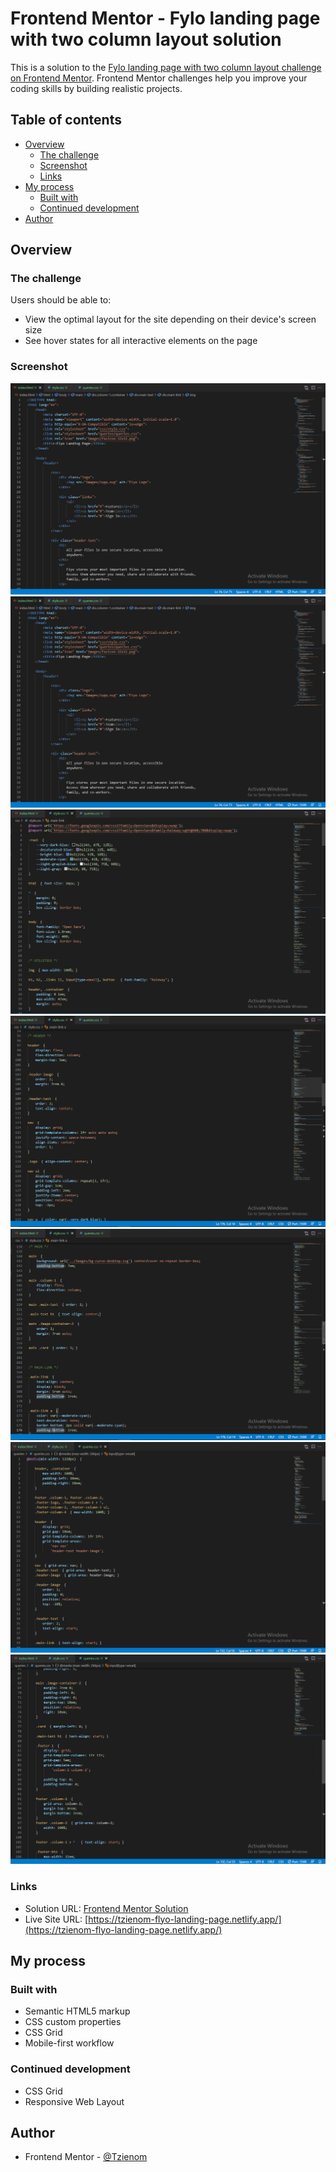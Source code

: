 # Frontend Mentor - Fylo landing page with two column layout solution

This is a solution to the [Fylo landing page with two column layout challenge on Frontend Mentor](https://www.frontendmentor.io/challenges/fylo-landing-page-with-two-column-layout-5ca5ef041e82137ec91a50f5). Frontend Mentor challenges help you improve your coding skills by building realistic projects. 

## Table of contents

- [Overview](#overview)
  - [The challenge](#the-challenge)
  - [Screenshot](#screenshot)
  - [Links](#links)
- [My process](#my-process)
  - [Built with](#built-with)
  - [Continued development](#continued-development)
- [Author](#author)

## Overview

### The challenge

Users should be able to:

- View the optimal layout for the site depending on their device's screen size
- See hover states for all interactive elements on the page

### Screenshot

![HTML Code](./screenshot/html.png)
![HTML Code](./screenshot/html.png)
![CSS Code](./screenshot/css.png)
![CSS Code](./screenshot/css2.png)
![CSS Code](./screenshot/css3.png)
![QUERIES Code](./screenshot/queries.png)
![QUERIES Code](./screenshot/queries2.png)

### Links

- Solution URL: [Frontend Mentor Solution](https://www.frontendmentor.io/solutions/responsive-flyo-landing-page-with-two-column-layout-OEhsAJ1e5)
- Live Site URL: [https://tzienom-flyo-landing-page.netlify.app/](https://tzienom-flyo-landing-page.netlify.app/)

## My process

### Built with

- Semantic HTML5 markup
- CSS custom properties
- CSS Grid
- Mobile-first workflow

### Continued development

- CSS Grid
- Responsive Web Layout

## Author

- Frontend Mentor - [@Tzienom](https://www.frontendmentor.io/profile/Tzienom)